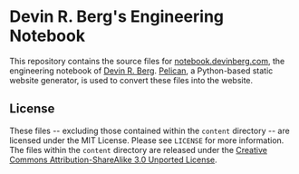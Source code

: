 # Devin R. Berg's Engineering Notebook
This repository contains the source files for [notebook.devinberg.com](http://notebook.devinberg.com), the engineering notebook of [Devin R. Berg](https://www.devinberg.com).  [Pelican](https://getpelican.com), a Python-based static website generator, is used to convert these files into the website.

## License
These files -- excluding those contained within the `content` directory -- are licensed under the MIT License.  Please see `LICENSE` for more information.  The files within the `content` directory are released under the [Creative Commons Attribution-ShareAlike 3.0 Unported License](http://creativecommons.org/licenses/by-sa/3.0/).
